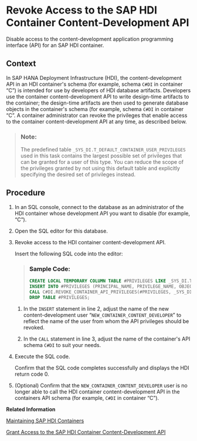 <!-- loio32dbec7ee46445ce9611066a6a7642e3 -->

# Revoke Access to the SAP HDI Container Content-Development API

Disable access to the content-development application programming interface \(API\) for an SAP HDI container.



<a name="loio32dbec7ee46445ce9611066a6a7642e3__context_ovn_h3d_l1b"/>

## Context

In SAP HANA Deployment Infrastructure \(HDI\), the content-development API in an HDI container's schema \(for example, schema `C#DI` in container “C”\) is intended for use by developers of HDI database artifacts. Developers use the container content-development API to write design-time artifacts to the container; the design-time artifacts are then used to generate database objects in the container's schema \(for example, schema `C#DI` in container “C”. A container administrator can revoke the privileges that enable access to the container content-development API at any time, as described below.

> ### Note:  
> The predefined table `_SYS_DI.T_DEFAULT_CONTAINER_USER_PRIVILEGES` used in this task contains the largest possible set of privileges that can be granted for a user of this type. You can reduce the scope of the privileges granted by not using this default table and explicitly specifying the desired set of privileges instead.



<a name="loio32dbec7ee46445ce9611066a6a7642e3__steps_pvn_h3d_l1b"/>

## Procedure

1.  In an SQL console, connect to the database as an administrator of the HDI container whose development API you want to disable \(for example, “C”\).

2.  Open the SQL editor for this database.

3.  Revoke access to the HDI container content-development API.

    Insert the following SQL code into the editor:

    > ### Sample Code:  
    > ```sql
    > CREATE LOCAL TEMPORARY COLUMN TABLE #PRIVILEGES LIKE _SYS_DI.TT_API_PRIVILEGES;
    > INSERT INTO #PRIVILEGES (PRINCIPAL_NAME, PRIVILEGE_NAME, OBJECT_NAME) SELECT 'NEW_CONTAINER_CONTENT_DEVELOPER', PRIVILEGE_NAME, OBJECT_NAME FROM _SYS_DI.T_DEFAULT_CONTAINER_USER_PRIVILEGES WHERE NOT (PRIVILEGE_NAME = 'SELECT' AND OBJECT_NAME LIKE '_SYS_DI.T%');
    > CALL C#DI.REVOKE_CONTAINER_API_PRIVILEGES(#PRIVILEGES, _SYS_DI.T_NO_PARAMETERS, ?, ?, ?);
    > DROP TABLE #PRIVILEGES; 
    > ```

    1.  In the `INSERT` statement in line 2, adjust the name of the new content-development user “`NEW_CONTAINER_CONTENT_DEVELOPER`” to reflect the name of the user from whom the API privileges should be revoked.

    2.  In the `CALL` statement in line 3, adjust the name of the container's API schema `C#DI` to suit your needs.


4.  Execute the SQL code.

    Confirm that the SQL code completes successfully and displays the HDI return code 0.

5.  \(Optional\) Confirm that the `NEW_CONTAINER_CONTENT_DEVELOPER` user is no longer able to call the HDI container content-development API in the containers API schema \(for example, `C#DI` in container “C”\).


**Related Information**  


[Maintaining SAP HDI Containers](maintaining-sap-hdi-containers-bcd6e27.md "An HDI container administrator configures and controls access to a SAP HDI container.")

[Grant Access to the SAP HDI Container Content-Development API](grant-access-to-the-sap-hdi-container-content-54bfddd.md "Enable access to the content-development application programming interface (API) for an SAP HDI container.")

